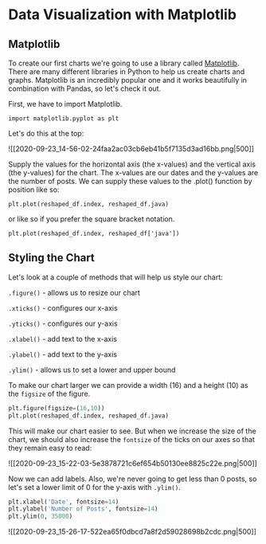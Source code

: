 # Data Visualization with Matplotlib

## Matplotlib

To create our first charts we're going to use a library called [Matplotlib](https://matplotlib.org/). There are many different libraries in Python to help us create charts and graphs. Matplotlib is an incredibly popular one and it works beautifully in combination with Pandas, so let's check it out.

First, we have to import Matplotlib.

`import matplotlib.pyplot as plt`

Let's do this at the top:

![[2020-09-23_14-56-02-24faa2ac03cb6eb41b5f7135d3ad16bb.png|500]]

Supply the values for the horizontal axis (the x-values) and the vertical axis (the y-values) for the chart. The x-values are our dates and the y-values are the number of posts. We can supply these values to the .plot() function by position like so:

`plt.plot(reshaped_df.index, reshaped_df.java)`

or like so if you prefer the square bracket notation.

`plt.plot(reshaped_df.index, reshaped_df['java'])`

## Styling the Chart

Let's look at a couple of methods that will help us style our chart:

`.figure()` - allows us to resize our chart

`.xticks()` - configures our x-axis

`.yticks()` - configures our y-axis

`.xlabel()` - add text to the x-axis

`.ylabel()` - add text to the y-axis

`.ylim()` - allows us to set a lower and upper bound

To make our chart larger we can provide a width (16) and a height (10) as the `figsize` of the figure.

```python
plt.figure(figsize=(16,10)) 
plt.plot(reshaped_df.index, reshaped_df.java)
```

This will make our chart easier to see. But when we increase the size of the chart, we should also increase the `fontsize` of the ticks on our axes so that they remain easy to read:

![[2020-09-23_15-22-03-5e3878721c6ef654b50130ee8825c22e.png|500]]

Now we can add labels. Also, we're never going to get less than 0 posts, so let's set a lower limit of 0 for the y-axis with `.ylim()`.

```python
plt.xlabel('Date', fontsize=14)
plt.ylabel('Number of Posts', fontsize=14)
plt.ylim(0, 35000)
```

![[2020-09-23_15-26-17-522ea65f0dbcd7a8f2d59028698b2cdc.png|500]]